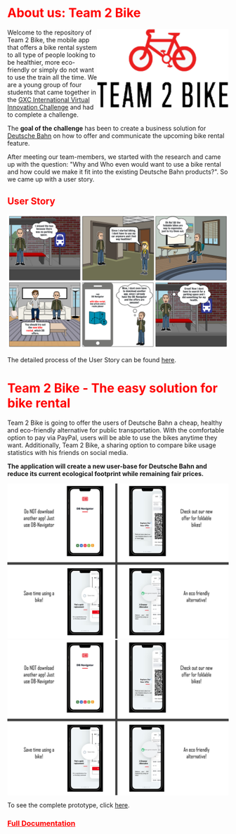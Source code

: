 <h1 style="color:red">About us: Team 2 Bike</h1>

<img align="right" src="images/logo2.png" width="300" height="180">

Welcome to the repository of Team 2 Bike, the mobile app that offers a bike rental system to all type of people looking to be healthier, more eco-friendly or simply do not want to use the train all the time. We are a young group of four students that came together in the [GXC International Virtual Innovation Challenge](https://www.hm.edu/en/international/projects_1/gxc/gxc_virtual_innovation_challenge.en.html) and had to complete a challenge. 

The **goal of the challenge** has been to create a business solution for [Deutsche Bahn](https://www.bahn.de/) on how to offer and communicate the upcoming bike rental feature.

After meeting our team-members, we started with the research and came up with the question: "Why and Who even would want to use a bike rental and how could we make it fit into the existing Deutsche Bahn products?". So we came up with a user story.


<h2 style="color:red">User Story</h2>

![](images/storyboard-rework.PNG)

The detailed process of the User Story can be found [here](https://github.com/gxc-challenge-winter21/gxc-team-2/wiki/Userstory).


<h1 style="color:red">Team 2 Bike - The easy solution for bike rental</h1>

Team 2 Bike is going to offer the users of Deutsche Bahn a cheap, healthy and eco-friendly alternative for public transportation. With the comfortable option to pay via PayPal, users will be able to use the bikes anytime they want. Additionally, Team 2 Bike, a sharing option to compare bike usage statistics with his friends on social media.   

**The application will create a new user-base for Deutsche Bahn and reduce its current ecological footprint while remaining fair prices.**

![](/images/commercial-image.PNG)
<img align="center" src="/images/commercial-image.PNG">

To see the complete prototype, click [here](https://www.google.de).
<h3><a style="color:red" href="https://github.com/gxc-challenge-winter21/gxc-team-2/wiki">Full Documentation</a></h3>



